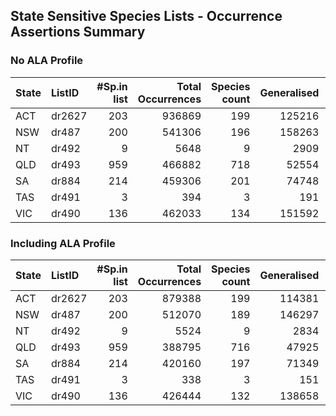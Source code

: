 ## State Sensitive Species Lists - Occurrence Assertions Summary  
### **No ALA Profile** 
|  State   | ListID   |   #Sp.in list |   Total Occurrences |   Species count |   Generalised |   Already Generalised |    Not Supplied |
| :--------|:---------|--------------:|--------------------:|----------------:|--------------:|----------------------:|----------------:|
|  ACT     | dr2627   |           203 |              936869 |             199 |        125216 |                 70909 |          740744 |
|  NSW     | dr487    |           200 |              541306 |             196 |        158263 |                201415 |          181628 |
|  NT      | dr492    |             9 |                5648 |               9 |          2909 |                  1866 |             873 |
|  QLD     | dr493    |           959 |              466882 |             718 |         52554 |                 37749 |          376579 |
|  SA      | dr884    |           214 |              459306 |             201 |         74748 |                 20249 |          364309 |
|  TAS     | dr491    |             3 |                 394 |               3 |           191 |                     3 |             200 |
|  VIC     | dr490    |           136 |              462033 |             134 |        151592 |                 85512 |          224929 |
### **Including ALA Profile**  
|  State   | ListID   |   #Sp.in list |   Total Occurrences |   Species count |   Generalised |   Already Generalised |    Not Supplied |
| :--------|:---------|--------------:|--------------------:|----------------:|--------------:|----------------------:|----------------:|
|  ACT     | dr2627   |           203 |              879388 |             199 |        114381 |                 69065 |          695942 |
|  NSW     | dr487    |           200 |              512070 |             189 |        146297 |                196176 |          169597 |
|  NT      | dr492    |             9 |                5524 |               9 |          2834 |                  1844 |             846 |
|  QLD     | dr493    |           959 |              388795 |             716 |         47925 |                 37017 |          303853 |
|  SA      | dr884    |           214 |              420160 |             197 |         71349 |                 20126 |          328685 |
|  TAS     | dr491    |             3 |                 338 |               3 |           151 |                     3 |             184 |
|  VIC     | dr490    |           136 |              426444 |             132 |        138658 |                 83744 |          204042 | 